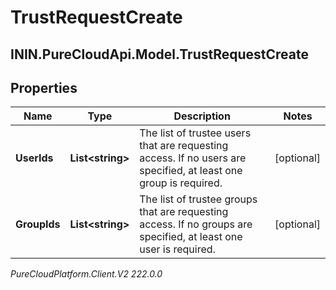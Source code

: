 # TrustRequestCreate

## ININ.PureCloudApi.Model.TrustRequestCreate

## Properties

|Name | Type | Description | Notes|
|------------ | ------------- | ------------- | -------------|
| **UserIds** | **List&lt;string&gt;** | The list of trustee users that are requesting access. If no users are specified, at least one group is required. | [optional] |
| **GroupIds** | **List&lt;string&gt;** | The list of trustee groups that are requesting access. If no groups are specified, at least one user is required. | [optional] |



_PureCloudPlatform.Client.V2 222.0.0_
